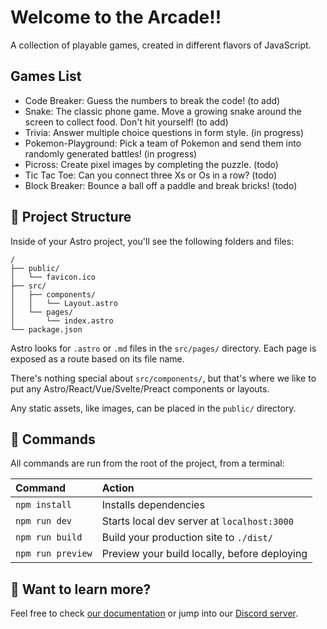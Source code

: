 # Welcome to the Arcade!!

A collection of playable games, created in different flavors of JavaScript.

## Games List

- Code Breaker: Guess the numbers to break the code! (to add)
- Snake: The classic phone game. Move a growing snake around the screen to collect food. Don't hit yourself! (to add)
- Trivia: Answer multiple choice questions in form style. (in progress)
- Pokemon-Playground: Pick a team of Pokemon and send them into randomly generated battles! (in progress)
- Picross: Create pixel images by completing the puzzle. (todo)
- Tic Tac Toe: Can you connect three Xs or Os in a row? (todo)
- Block Breaker: Bounce a ball off a paddle and break bricks! (todo)

## 🚀 Project Structure

Inside of your Astro project, you'll see the following folders and files:

```
/
├── public/
│   └── favicon.ico
├── src/
│   ├── components/
│   │   └── Layout.astro
│   └── pages/
│       └── index.astro
└── package.json
```

Astro looks for `.astro` or `.md` files in the `src/pages/` directory. Each page is exposed as a route based on its file name.

There's nothing special about `src/components/`, but that's where we like to put any Astro/React/Vue/Svelte/Preact components or layouts.

Any static assets, like images, can be placed in the `public/` directory.

## 🧞 Commands

All commands are run from the root of the project, from a terminal:

| Command           | Action                                       |
| :---------------- | :------------------------------------------- |
| `npm install`     | Installs dependencies                        |
| `npm run dev`     | Starts local dev server at `localhost:3000`  |
| `npm run build`   | Build your production site to `./dist/`      |
| `npm run preview` | Preview your build locally, before deploying |

## 👀 Want to learn more?

Feel free to check [our documentation](https://docs.astro.build) or jump into our [Discord server](https://astro.build/chat).
